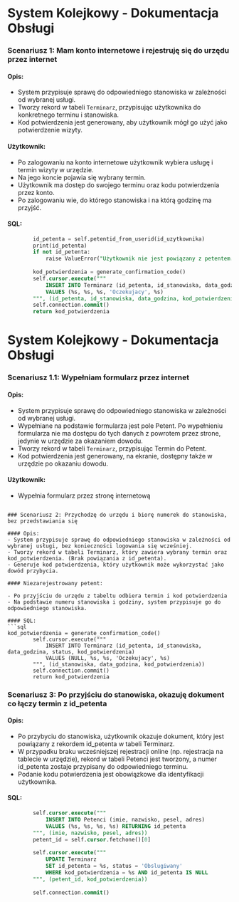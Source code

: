 # System Kolejkowy - Dokumentacja Obsługi

### Scenariusz 1: Mam konto internetowe i rejestruję się do urzędu przez internet

#### Opis:
- System przypisuje sprawę do odpowiedniego stanowiska w zależności od wybranej usługi.
- Tworzy rekord w tabeli `Terminarz`, przypisując użytkownika do konkretnego terminu i stanowiska.
- Kod potwierdzenia jest generowany, aby użytkownik mógł go użyć jako potwierdzenie wizyty.

#### Użytkownik:
- Po zalogowaniu na konto internetowe użytkownik wybiera usługę i termin wizyty w urzędzie.
- Na jego koncie pojawia się wybrany termin.
- Użytkownik ma dostęp do swojego terminu oraz kodu potwierdzenia przez konto.
- Po zalogowaniu wie, do którego stanowiska i na którą godzinę ma przyjść.

#### SQL:
```sql
        id_petenta = self.petentid_from_userid(id_uzytkownika)
        print(id_petenta)
        if not id_petenta:
            raise ValueError("Użytkownik nie jest powiązany z petentem.")
        
        kod_potwierdzenia = generate_confirmation_code()
        self.cursor.execute("""
            INSERT INTO Terminarz (id_petenta, id_stanowiska, data_godzina, status, kod_potwierdzenia)
            VALUES (%s, %s, %s, 'Oczekujacy', %s)
        """, (id_petenta, id_stanowiska, data_godzina, kod_potwierdzenia))
        self.connection.commit()
        return kod_potwierdzenia
```

# System Kolejkowy - Dokumentacja Obsługi

### Scenariusz 1.1: Wypełniam formularz przez internet

#### Opis:
- System przypisuje sprawę do odpowiedniego stanowiska w zależności od wybranej usługi.
- Wypełniane na podstawie formularza jest pole Petent. Po wypełnieniu formularza nie ma dostępu do tych danych z powrotem przez strone, jedynie w urzędzie za okazaniem dowodu.
- Tworzy rekord w tabeli `Terminarz`, przypisując Termin do Petent.
- Kod potwierdzenia jest generowany, na ekranie, dostępny także w urzędzie po okazaniu dowodu.

#### Użytkownik:
- Wypełnia formularz przez stronę internetową


```

### Scenariusz 2: Przychodzę do urzędu i biorę numerek do stanowiska, bez przedstawiania się

#### Opis:
- System przypisuje sprawę do odpowiedniego stanowiska w zależności od wybranej usługi, bez konieczności logowania się wcześniej.
- Tworzy rekord w tabeli Terminarz, który zawiera wybrany termin oraz kod_potwierdzenia. (Brak powiązania z id_petenta).
- Generuje kod potwierdzenia, który użytkownik może wykorzystać jako dowód przybycia.

#### Niezarejestrowany petent:

- Po przyjściu do urzędu z tabeltu odbiera termin i kod potwierdzenia
- Na podstawie numeru stanowiska i godziny, system przypisuje go do odpowiedniego stanowiska.

#### SQL:
```sql
kod_potwierdzenia = generate_confirmation_code()
        self.cursor.execute("""
            INSERT INTO Terminarz (id_petenta, id_stanowiska, data_godzina, status, kod_potwierdzenia)
            VALUES (NULL, %s, %s, 'Oczekujacy', %s)
        """, (id_stanowiska, data_godzina, kod_potwierdzenia))
        self.connection.commit()
        return kod_potwierdzenia
```


### Scenariusz 3: Po przyjściu do stanowiska, okazuję dokument co łączy termin z id_petenta

#### Opis:

- Po przybyciu do stanowiska, użytkownik okazuje dokument, który jest powiązany z rekordem id_petenta w tabeli Terminarz.
- W przypadku braku wcześniejszej rejestracji online (np. rejestracja na tablecie w urzędzie), rekord w tabeli Petenci jest tworzony, a numer id_petenta zostaje przypisany do odpowiedniego terminu.
- Podanie kodu potwierdzenia jest obowiązkowe dla identyfikacji użytkownika.

#### SQL:
```sql
        self.cursor.execute("""
            INSERT INTO Petenci (imie, nazwisko, pesel, adres)
            VALUES (%s, %s, %s, %s) RETURNING id_petenta
        """, (imie, nazwisko, pesel, adres))
        petent_id = self.cursor.fetchone()[0]
        
        self.cursor.execute("""
            UPDATE Terminarz
            SET id_petenta = %s, status = 'Obslugiwany'
            WHERE kod_potwierdzenia = %s AND id_petenta IS NULL
        """, (petent_id, kod_potwierdzenia))
        
        self.connection.commit()
```



